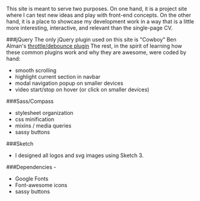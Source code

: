 This site is meant to serve two purposes. On one hand, it is a project site where I can test new ideas and play with front-end concepts. On the other hand, it is a place to showcase my development work in a way that is a little more interesting, interactive, and relevant than the single-page CV.


###jQuery 
The only jQuery plugin used on this site is "Cowboy" Ben Alman's [throttle/debounce plugin][1] The rest, in the spirit of learning how these common plugins work and why they are awesome, were coded by hand:

* smooth scrolling
* highlight current section in navbar 
* modal navigation popup on smaller devices
* video start/stop on hover (or click on smaller devices)

###Sass/Compass

* stylesheet organization
* css minification
* mixins / media queries
* sassy buttons

###Sketch 

* I designed all logos and svg images using Sketch 3. 

###Dependencies -

* Google Fonts
* Font-awesome icons
* sassy buttons

[1]:http://benalman.com/projects/jquery-throttle-debounce-plugin/
